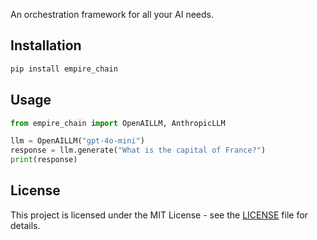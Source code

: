 An orchestration framework for all your AI needs.

## Installation

```bash
pip install empire_chain
```

## Usage

```python
from empire_chain import OpenAILLM, AnthropicLLM

llm = OpenAILLM("gpt-4o-mini")
response = llm.generate("What is the capital of France?")
print(response)
```

## License

This project is licensed under the MIT License - see the [LICENSE](LICENSE) file for details.